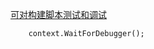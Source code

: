 [可对构建脚本测试和调试](https://flubucore.dotnetcore.xyz/Tests-debugging)

```
    context.WaitForDebugger();
```